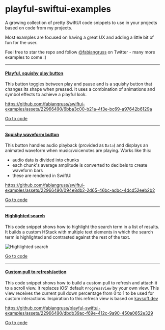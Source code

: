 # playful-swiftui-examples

A growing collection of pretty SwiftUI code snippets to use in your projects based on code from my projects.

Most examples are focused on having a great UX and adding a little bit of fun for the user.

Feel free to star the repo and follow [@fabiangruss](https://twitter.com/fabiangruss) on Twitter - many more examples to come :)




---



#### [Playful, squishy play button](https://github.com/fabiangruss/swiftui-examples/blob/a37c34ec1e470e9b6ac03088b1c4c81bae22adec/playful_button.swift)


This button toggles between play and pause and is a squishy button that changes its shape when pressed. It uses a combination of animations and symbol effects to achieve a playful look.

https://github.com/fabiangruss/swiftui-examples/assets/22966490/6bba3c00-b21a-4f3e-bc69-a97642b6129a

[Go to code](https://github.com/fabiangruss/swiftui-examples/blob/a37c34ec1e470e9b6ac03088b1c4c81bae22adec/playful_button.swift)



---



#### [Squishy waveform button](https://github.com/fabiangruss/swiftui-examples/tree/main/waveform_button)


This button handles audio playback (provided as `Data`) and displays an animated waveform when music/voicenotes are playing. Works like this:
- audio data is divided into chunks
- each chunk's average amplitude is converted to decibels to create waveform bars
- these are rendered in SwiftUI


https://github.com/fabiangruss/swiftui-examples/assets/22966490/094e8db2-2d65-46bc-adbc-4dcd52eeb2b2


[Go to code](https://github.com/fabiangruss/swiftui-examples/tree/main/waveform_button)



---



#### [Highlighted search](https://github.com/fabiangruss/swiftui-examples/blob/a37c34ec1e470e9b6ac03088b1c4c81bae22adec/highlighted_search.swift)

This code snippet shows how to highlight the search term in a list of results. It builds a custom HStack with multiple text elements in which the search term is highlighted and contrasted against the rest of the text.

![Highlighted search](https://github.com/fabiangruss/swiftui-examples/blob/main/previews/highlighted_search.jpg?raw=true)

[Go to code](https://github.com/fabiangruss/swiftui-examples/blob/a37c34ec1e470e9b6ac03088b1c4c81bae22adec/highlighted_search.swift)




---



#### [Custom pull to refresh/action](https://github.com/fabiangruss/playful-swiftui-examples/blob/649765d4eebfa0d14f3d51062f9e08474b3230ea/custom_refresh_view.swift)

This code snippet shows how to build a custom pull to refresh and attach it to a scroll view. It replaces iOS' default `ProgressView` by your own view. This view receives the current pull down percentage from 0 to 1 to be used for custom interactions. Inspiration to this refresh view is based on [kavsoft.dev](https://kavsoft.dev/)


https://github.com/fabiangruss/playful-swiftui-examples/assets/22966490/dbdb39ac-f69e-412c-9a90-450a0652e329


[Go to code](https://github.com/fabiangruss/playful-swiftui-examples/blob/649765d4eebfa0d14f3d51062f9e08474b3230ea/custom_refresh_view.swift)

